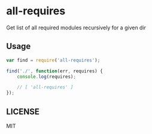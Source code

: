 all-requires
============

Get list of all required modules recursively for a given dir

## Usage

```javascript
var find = require('all-requires');

find('./', function(err, requires) {
	console.log(requires);

	// [ 'all-requires' ]
});
```

## LICENSE
MIT
